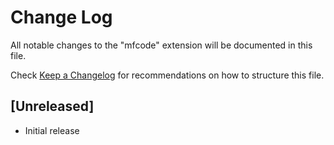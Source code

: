 # Change Log

All notable changes to the "mfcode" extension will be documented in this file.

Check [Keep a Changelog](http://keepachangelog.com/) for recommendations on how to structure this file.

## [Unreleased]

- Initial release